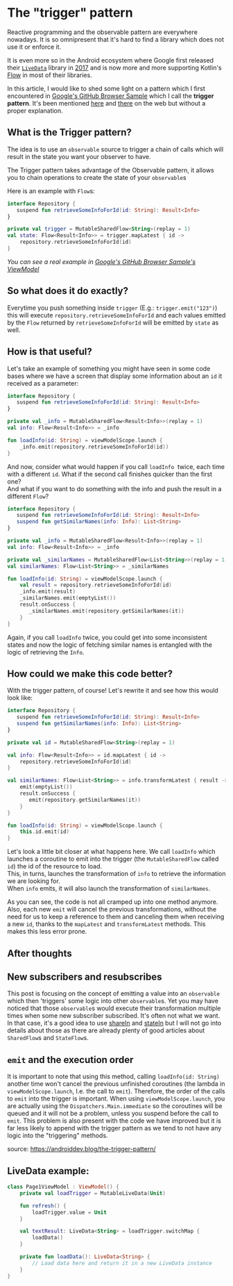 # The "trigger" pattern

Reactive programming and the observable pattern are everywhere nowadays. It is so omnipresent that it's hard to find a library which does not use it or enforce it.

It is even more so in the Android ecosystem where Google first released their [`LiveData`](https://developer.android.com/topic/libraries/architecture/livedata) library in [2017](https://android-developers.googleblog.com/2017/11/announcing-architecture-components-10.html) and is now more and more supporting Kotlin's [Flow](https://developer.android.com/kotlin/flow) in most of their libraries.

In this article, I would like to shed some light on a pattern which I first encountered in [Google's GitHub Browser Sample](https://github.com/android/architecture-components-samples/tree/master/GithubBrowserSample) which I call the **trigger pattern**. It's been mentioned [here](https://medium.com/androiddevelopers/viewmodels-and-livedata-patterns-antipatterns-21efaef74a54) and [there](https://bladecoder.medium.com/to-implement-a-manual-refresh-without-modifying-your-existing-livedata-logic-i-suggest-that-your-7db1b8414c0e) on the web but without a proper explanation.

## What is the Trigger pattern?

The idea is to use an `observable` source to trigger a chain of calls which will result in the state you want your observer to have.

The Trigger pattern takes advantage of the Observable pattern, it allows you to chain operations to create the state of your `observable`s

Here is an example with `Flow`s:

```kotlin
interface Repository {
   suspend fun retrieveSomeInfoForId(id: String): Result<Info>
}

private val trigger = MutableSharedFlow<String>(replay = 1)
val state: Flow<Result<Info>> = trigger.mapLatest { id -> 
    repository.retrieveSomeInfoForId(id) 
}
```

_You can see a real example in [Google's GitHub Browser Sample's ViewModel](https://github.com/android/architecture-components-samples/blob/master/GithubBrowserSample/app/src/main/java/com/android/example/github/ui/user/UserViewModel.kt)_

## So what does it do exactly?

Everytime you push something inside `trigger` (E.g.: `trigger.emit("123")`) this will execute `repository.retrieveSomeInfoForId` and each values emitted by the `Flow` returned by `retrieveSomeInfoForId` will be emitted by `state` as well.

## How is that useful?

Let's take an example of something you might have seen in some code bases where we have a screen that display some information about an `id` it received as a parameter:

```kotlin
interface Repository {
   suspend fun retrieveSomeInfoForId(id: String): Result<Info>
}

private val _info = MutableSharedFlow<Result<Info>>(replay = 1)
val info: Flow<Result<Info>> = _info

fun loadInfo(id: String) = viewModelScope.launch {
    _info.emit(repository.retrieveSomeInfoForId(id))
}
```

And now, consider what would happen if you call `loadInfo`  twice, each time with a different `id`. What if the second call finishes quicker than the first one?  
And what if you want to do something with the info and push the result in a different `Flow`?

```kotlin
interface Repository {
   suspend fun retrieveSomeInfoForId(id: String): Result<Info>
   suspend fun getSimilarNames(info: Info): List<String>
}

private val _info = MutableSharedFlow<Result<Info>>(replay = 1)
val info: Flow<Result<Info>> = _info

private val _similarNames = MutableSharedFlow<List<String>>(replay = 1)
val similarNames: Flow<List<String>> = _similarNames

fun loadInfo(id: String) = viewModelScope.launch {
    val result = repository.retrieveSomeInfoForId(id)
    _info.emit(result)
    _similarNames.emit(emptyList())
    result.onSuccess {
       _similarNames.emit(repository.getSimilarNames(it))
    }
}
```

Again, if you call `loadInfo` twice, you could get into some inconsistent states and now the logic of fetching similar names is entangled with the logic of retrieving the `Info`.

## How could we make this code better?

With the trigger pattern, of course! Let's rewrite it and see how this would look like:

```kotlin
interface Repository {
   suspend fun retrieveSomeInfoForId(id: String): Result<Info>
   suspend fun getSimilarNames(info: Info): List<String>
}

private val id = MutableSharedFlow<String>(replay = 1)

val info: Flow<Result<Info>> = id.mapLatest { id ->
    repository.retrieveSomeInfoForId(id)
}

val similarNames: Flow<List<String>> = info.transformLatest { result ->
    emit(emptyList())
    result.onSuccess {
       emit(repository.getSimilarNames(it))
    }
}

fun loadInfo(id: String) = viewModelScope.launch {
    this.id.emit(id)
}
```

Let's look a little bit closer at what happens here. We call `loadInfo` which launches a coroutine to emit into the trigger (the `MutableSharedFlow` called `id`) the id of the resource to load.  
This, in turns, launches the transformation of `info` to retrieve the information we are looking for.  
When `info` emits, it will also launch the transformation of `similarNames`.

As you can see, the code is not all cramped up into one method anymore. Also, each new `emit` will cancel the previous transformations, without the need for us to keep a reference to them and canceling them when receiving a new `id`, thanks to the `mapLatest` and `transformLatest` methods. This makes this less error prone.

## After thoughts

## New subscribers and resubscribes

This post is focusing on the concept of emitting a value into an `observable` which then 'triggers' some logic into other `observable`s. Yet you may have noticed that those `observable`s would execute their transformation multiple times when some new subscriber subscribed. It's often not what we want. In that case, it's a good idea to use [shareIn](https://kotlinlang.org/api/kotlinx.coroutines/kotlinx-coroutines-core/kotlinx.coroutines.flow/share-in.html) and [stateIn](https://kotlinlang.org/api/kotlinx.coroutines/kotlinx-coroutines-core/kotlinx.coroutines.flow/state-in.html) but I will not go into details about those as there are already plenty of good articles about `SharedFlow`s and `StateFlow`s.

## `emit` and the execution order

It is important to note that using this method, calling `loadInfo(id: String)` another time won't cancel the previous unfinished coroutines (the lambda in `viewModelScope.launch`, I.e. the call to `emit`). Therefore, the order of the calls to `emit` into the trigger is important. When using `viewModelScope.launch`, you are actually using the `Dispatchers.Main.immediate` so the coroutines will be queued and it will not be a problem, unless you suspend before the call to `emit`. This problem is also present with the code we have improved but it is far less likely to append with the trigger pattern as we tend to not have any logic into the "triggering" methods.

source: https://androiddev.blog/the-trigger-pattern/

## LiveData example:
```kotlin
class Page1ViewModel : ViewModel() {
    private val loadTrigger = MutableLiveData(Unit)

    fun refresh() {
        loadTrigger.value = Unit
    }

    val textResult: LiveData<String> = loadTrigger.switchMap {
        loadData()
    }

    private fun loadData(): LiveData<String> {
        // Load data here and return it in a new LiveData instance
    }
}
```
